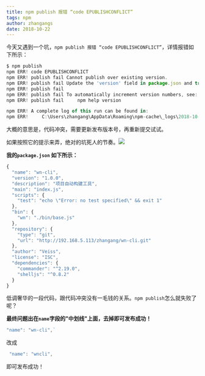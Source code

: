 ```yaml
---
title: npm publish 报错 “code EPUBLISHCONFLICT”
tags: npm
author: zhangangs
date: 2018-10-22
---
```


今天又遇到一个坑，`npm publish 报错 “code EPUBLISHCONFLICT”`，详情报错如下所示：

```js
$ npm publish
npm ERR! code EPUBLISHCONFLICT
npm ERR! publish fail Cannot publish over existing version.
npm ERR! publish fail Update the 'version' field in package.json and try again.
npm ERR! publish fail
npm ERR! publish fail To automatically increment version numbers, see:
npm ERR! publish fail     npm help version

npm ERR! A complete log of this run can be found in:
npm ERR!     C:\Users\zhangang\AppData\Roaming\npm-cache\_logs\2018-10-22T09_14_35_705Z-debug.log

```

大概的意思是，代码冲突，需要更新发布版本号，再重新提交试试。

如果按照它的提示来弄，绝对的坑死人的节奏。![](https://tb2.bdstatic.com/tb/editor/images/tsj/t_0029.gif)

**我的`package.json` 如下所示：**
``` js
{
  "name": "wn-cli",
  "version": "1.0.0",
  "description": "项目自动构建工具",
  "main": "index.js",
  "scripts": {
    "test": "echo \"Error: no test specified\" && exit 1"
  },
  "bin": {
    "wn": "./bin/base.js"
  },
  "repository": {
    "type": "git",
    "url": "http://192.168.5.113/zhangang/wn-cli.git"
  },
  "author": "Veiss",
  "license": "ISC",
  "dependencies": {
    "commander": "^2.19.0",
    "shelljs": "^0.8.2"
  }
}
```

低调奢华的一段代码，跟代码冲突没有一毛钱的关系。`npm publish`怎么就失败了呢？

**最终问题出在`name`字段的"中划线"上面，去掉即可发布成功！**

``` js
"name": "wn-cli",`
```
改成
``` js
 "name": "wncli",
 ```
即可发布成功！



